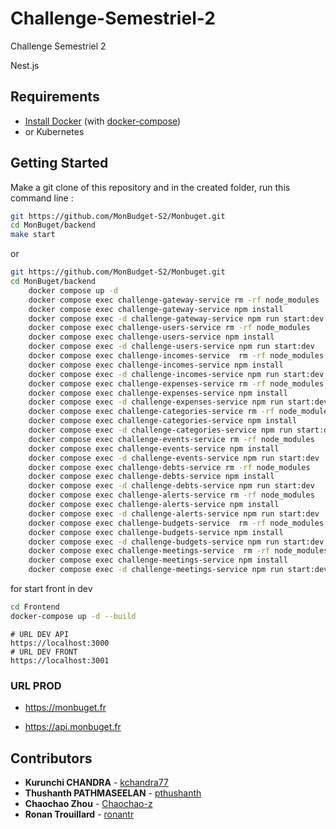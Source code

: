 # Challenge-Semestriel-2

Challenge Semestriel 2 

Nest.js 



## Requirements

* [Install Docker](https://docs.docker.com/get-docker/) (with [docker-compose](https://docs.docker.com/compose/install/))
* or Kubernetes 

## Getting Started

Make a git clone of this repository and in the created folder, run this command line :

```bash
git https://github.com/MonBudget-S2/Monbuget.git
cd MonBuget/backend
make start
```
or
```bash
git https://github.com/MonBudget-S2/Monbuget.git
cd MonBuget/backend
	docker compose up -d
	docker compose exec challenge-gateway-service rm -rf node_modules
	docker compose exec challenge-gateway-service npm install 
	docker compose exec -d challenge-gateway-service npm run start:dev 
	docker compose exec challenge-users-service rm -rf node_modules
	docker compose exec challenge-users-service npm install
	docker compose exec -d challenge-users-service npm run start:dev 
	docker compose exec challenge-incomes-service  rm -rf node_modules
	docker compose exec challenge-incomes-service npm install
	docker compose exec -d challenge-incomes-service npm run start:dev 
	docker compose exec challenge-expenses-service rm -rf node_modules
	docker compose exec challenge-expenses-service npm install 
	docker compose exec -d challenge-expenses-service npm run start:dev 
	docker compose exec challenge-categories-service rm -rf node_modules
	docker compose exec challenge-categories-service npm install 
	docker compose exec -d challenge-categories-service npm run start:dev 
	docker compose exec challenge-events-service rm -rf node_modules
	docker compose exec challenge-events-service npm install 
	docker compose exec -d challenge-events-service npm run start:dev 
	docker compose exec challenge-debts-service rm -rf node_modules
	docker compose exec challenge-debts-service npm install 
	docker compose exec -d challenge-debts-service npm run start:dev 
	docker compose exec challenge-alerts-service rm -rf node_modules
	docker compose exec challenge-alerts-service npm install 
	docker compose exec -d challenge-alerts-service npm run start:dev 
	docker compose exec challenge-budgets-service  rm -rf node_modules
	docker compose exec challenge-budgets-service npm install 
	docker compose exec -d challenge-budgets-service npm run start:dev 
	docker compose exec challenge-meetings-service  rm -rf node_modules
	docker compose exec challenge-meetings-service npm install 
	docker compose exec -d challenge-meetings-service npm run start:dev 
```
for start front in dev

```bash
cd Frontend
docker-compose up -d --build
```

```
# URL DEV API
https://localhost:3000
# URL DEV FRONT
https://localhost:3001
```

### URL PROD

- https://monbuget.fr

- https://api.monbuget.fr

## Contributors

* **Kurunchi CHANDRA** - [kchandra77](https://github.com/kchandra77)
* **Thushanth PATHMASEELAN** - [pthushanth](https://github.com/pthushanth)
* **Chaochao Zhou** - [Chaochao-z](https://github.com/Chaochao-z)
* **Ronan Trouillard** - [ronantr](https://github.com/ronantr)
